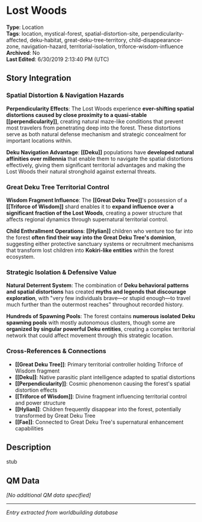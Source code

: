 # Lost Woods

**Type**: Location  
**Tags**: location, mystical-forest, spatial-distortion-site, perpendicularity-affected, deku-habitat, great-deku-tree-territory, child-disappearance-zone, navigation-hazard, territorial-isolation, triforce-wisdom-influence  
**Archived**: No  
**Last Edited**: 6/30/2019 2:13:40 PM (UTC)

## Story Integration

### Spatial Distortion & Navigation Hazards
**Perpendicularity Effects**: The Lost Woods experience **ever-shifting spatial distortions caused by close proximity to a quasi-stable [[perpendicularity]]**, creating natural maze-like conditions that prevent most travelers from penetrating deep into the forest. These distortions serve as both natural defense mechanism and strategic concealment for important locations within.

**Deku Navigation Advantage**: **[[Deku]]** populations have **developed natural affinities over millennia** that enable them to navigate the spatial distortions effectively, giving them significant territorial advantages and making the Lost Woods their natural stronghold against external threats.

### Great Deku Tree Territorial Control
**Wisdom Fragment Influence**: The **[[Great Deku Tree]]**'s possession of a **[[Triforce of Wisdom]]** shard enables it to **expand influence over a significant fraction of the Lost Woods**, creating a power structure that affects regional dynamics through supernatural territorial control.

**Child Enthrallment Operations**: **[[Hylian]]** children who venture too far into the forest **often find their way into the Great Deku Tree's dominion**, suggesting either protective sanctuary systems or recruitment mechanisms that transform lost children into **Kokiri-like entities** within the forest ecosystem.

### Strategic Isolation & Defensive Value
**Natural Deterrent System**: The combination of **Deku behavioral patterns and spatial distortions** has created **myths and legends that discourage exploration**, with "very few individuals brave—or stupid enough—to travel much further than the outermost reaches" throughout recorded history.

**Hundreds of Spawning Pools**: The forest contains **numerous isolated Deku spawning pools** with mostly autonomous clusters, though some are **organized by singular powerful Deku entities**, creating a complex territorial network that could affect movement through this strategic location.

### Cross-References & Connections
- **[[Great Deku Tree]]**: Primary territorial controller holding Triforce of Wisdom fragment
- **[[Deku]]**: Native parasitic plant intelligence adapted to spatial distortions
- **[[Perpendicularity]]**: Cosmic phenomenon causing the forest's spatial distortion effects
- **[[Triforce of Wisdom]]**: Divine fragment influencing territorial control and power structure
- **[[Hylian]]**: Children frequently disappear into the forest, potentially transformed by Great Deku Tree
- **[[Fae]]**: Connected to Great Deku Tree's supernatural enhancement capabilities

## Description
stub

## QM Data
*[No additional QM data specified]*

---
*Entry extracted from worldbuilding database*
